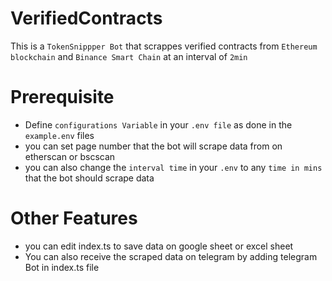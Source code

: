 # VerifiedContracts

This is a `TokenSnippper Bot` that scrappes verified contracts from `Ethereum blockchain` and  `Binance Smart Chain` at an interval of `2min`

# Prerequisite
- Define `configurations Variable` in your `.env file` as done in the `example.env` files
- you can set page number that the bot will scrape data from on etherscan or bscscan
- you can also change the `interval time` in your `.env` to any `time in mins` that the bot should scrape data
# Other Features 
- you can edit index.ts to save data on google sheet or excel sheet
- You can also receive the scraped data on telegram by adding telegram Bot in index.ts file
